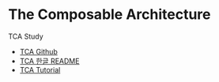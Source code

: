 # The Composable Architecture

TCA Study

- [TCA Github](https://github.com/pointfreeco/swift-composable-architecture)  
- [TCA 한글 README](https://gist.github.com/pilgwon/ea05e2207ab68bdd1f49dff97b293b17)  
- [TCA Tutorial](https://pointfreeco.github.io/swift-composable-architecture/main/tutorials/meetcomposablearchitecture/)  